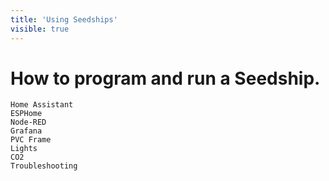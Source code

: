 ```yaml
---
title: 'Using Seedships'
visible: true
---
```


# How to program and run a Seedship.
    Home Assistant
    ESPHome
    Node-RED
    Grafana
    PVC Frame
    Lights
    CO2
    Troubleshooting
